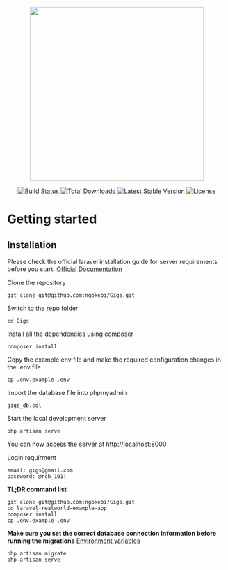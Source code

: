 <p align="center"><a href="https://laravel.com" target="_blank"><img src="https://raw.githubusercontent.com/laravel/art/master/logo-lockup/5%20SVG/2%20CMYK/1%20Full%20Color/laravel-logolockup-cmyk-red.svg" width="400"></a></p>

<p align="center">
<a href="https://travis-ci.org/laravel/framework"><img src="https://travis-ci.org/laravel/framework.svg" alt="Build Status"></a>
<a href="https://packagist.org/packages/laravel/framework"><img src="https://img.shields.io/packagist/dt/laravel/framework" alt="Total Downloads"></a>
<a href="https://packagist.org/packages/laravel/framework"><img src="https://img.shields.io/packagist/v/laravel/framework" alt="Latest Stable Version"></a>
<a href="https://packagist.org/packages/laravel/framework"><img src="https://img.shields.io/packagist/l/laravel/framework" alt="License"></a>
</p>

# Getting started

## Installation

Please check the official laravel installation guide for server requirements before you start. [Official Documentation](https://laravel.com/docs/5.4/installation#installation)

Clone the repository

    git clone git@github.com:ngokebi/Gigs.git

Switch to the repo folder

    cd Gigs

Install all the dependencies using composer

    composer install

Copy the example env file and make the required configuration changes in the .env file

    cp .env.example .env

Import the database file into phpmyadmin

    gigs_db.sql

Start the local development server

    php artisan serve

You can now access the server at http://localhost:8000

Login requirment

    email: gigs@gmail.com
    password: @rch_101!

**TL;DR command list**

    git clone git@github.com:ngokebi/Gigs.git
    cd laravel-realworld-example-app
    composer install
    cp .env.example .env

    
**Make sure you set the correct database connection information before running the migrations** [Environment variables](#environment-variables)

    php artisan migrate
    php artisan serve
